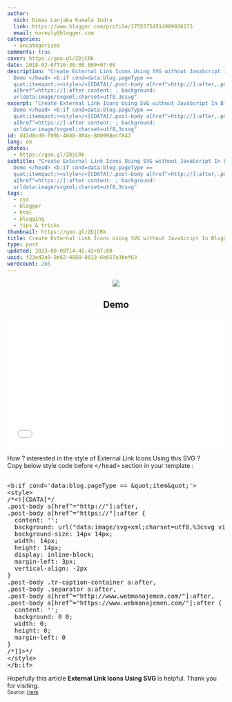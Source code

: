 ```yaml
---
author:
  nick: Dimas Lanjaka Kumala Indra
  link: https://www.blogger.com/profile/17555754514989936273
  email: noreply@blogger.com
categories:
  - uncategorized
comments: true
cover: https://goo.gl/ZDjCRk
date: 2018-02-07T16:36:00.000+07:00
description: "Create External Link Icons Using SVG without JavaScript In Blogger
  Demo </head> <b:if cond=data:blog.pageType ==
  quot;itemquot;><style>/<[CDATA[/.post-body a[href^=http://]:after,.post-body
  a[href^=https://]:after content: ; background:
  urldata:image/svgxml;charset=utf8,3csvg"
excerpt: "Create External Link Icons Using SVG without JavaScript In Blogger
  Demo </head> <b:if cond=data:blog.pageType ==
  quot;itemquot;><style>/<[CDATA[/.post-body a[href^=http://]:after,.post-body
  a[href^=https://]:after content: ; background:
  urldata:image/svgxml;charset=utf8,3csvg"
id: d41d8cd9-f00b-4888-804e-800998ecf842
lang: en
photos:
  - https://goo.gl/ZDjCRk
subtitle: "Create External Link Icons Using SVG without JavaScript In Blogger
  Demo </head> <b:if cond=data:blog.pageType ==
  quot;itemquot;><style>/<[CDATA[/.post-body a[href^=http://]:after,.post-body
  a[href^=https://]:after content: ; background:
  urldata:image/svgxml;charset=utf8,3csvg"
tags:
  - css
  - blogger
  - html
  - blogging
  - tips & tricks
thumbnail: https://goo.gl/ZDjCRk
title: Create External Link Icons Using SVG without JavaScript In Blogger
type: post
updated: 2023-08-08T14:45:42+07:00
uuid: f23ed2a9-8e62-4888-8613-6b657a3bef63
wordcount: 265
---
```


<center><img src="https://goo.gl/ZDjCRk"><h2>Demo</h2><div class="w3-container"><script async="" src="//jsfiddle.net/dimaslanjaka/1s0pa5zz/embed/html,css,result/dark/"></script><noscript><iframe width="100%" height="300" src="//jsfiddle.net/dimaslanjaka/1s0pa5zz/embedded/html,css,result/dark/" allowpaymentrequest="" allowfullscreen="allowfullscreen" frameborder="0"></iframe></noscript></div></center><br>How ? interested in the style of External Link Icons Using this SVG ? <br>Copy below style code before <kbd>&lt;/head&gt;</kbd> section in your template : <pre><br>&lt;b:if cond='data:blog.pageType == &amp;quot;item&amp;quot;'&gt;<br>&lt;style&gt;<br>/*&lt;![CDATA[*/<br>.post-body a[href^="http://"]:after,<br>.post-body a[href^="https://"]:after {<br>&nbsp; content: '';<br>&nbsp; background: url("data:image/svg+xml;charset=utf8,%3csvg viewBox='0 0 24 24' width='16' height='16' xmlns='http://www.w3.org/2000/svg' xmlns:xlink='http://www.w3.org/1999/xlink'%3e%3cg%3e%3cpath style='fill:%23e8554e' d='M14,3V5H17.59L7.76,14.83L9.17,16.24L19,6.41V10H21V3M19,19H5V5H12V3H5C3.89,3 3,3.9 3,5V19A2,2 0 0,0 5,21H19A2,2 0 0,0 21,19V12H19V19Z'%3e%3c/path%3e%3c/g%3e%3c/svg%3e") no-repeat;<br>&nbsp; background-size: 14px 14px;<br>&nbsp; width: 14px;<br>&nbsp; height: 14px;<br>&nbsp; display: inline-block;<br>&nbsp; margin-left: 3px;<br>&nbsp; vertical-align: -2px<br>}<br>.post-body .tr-caption-container a:after,<br>.post-body .separator a:after,<br>.post-body a[href^="http://www.webmanajemen.com/"]:after,<br>.post-body a[href^="https://www.webmanajemen.com/"]:after {<br>&nbsp; content: '';<br>&nbsp; background: 0 0;<br>&nbsp; width: 0;<br>&nbsp; height: 0;<br>&nbsp; margin-left: 0<br>}<br>/*]]&gt;*/<br>&lt;/style&gt;<br>&lt;/b:if&gt;<br></pre>Hopefully this article <b>External Link Icons Using SVG </b> is helpful. Thank you for visiting.<br><small>Source: <a href="//idsly.com/xJdyt9A">Here</a></small>
